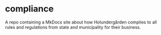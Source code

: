 # compliance
A repo containing a MkDocs site about how Holundergården complies to all rules and regulations from state and municipality for their business.
